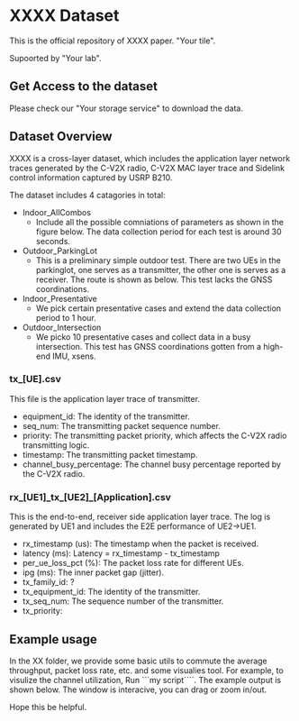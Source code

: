 # XXXX Dataset

This is the official repository of XXXX paper. "Your tile".

Supoorted by "Your lab".

## Get Access to the dataset
Please check our "Your storage service" to download the data.

## Dataset Overview
XXXX is a cross-layer dataset, which includes the application layer network traces generated by the C-V2X radio, C-V2X MAC layer trace and Sidelink control information captured by USRP B210. 

The dataset includes 4 catagories in total:
- Indoor_AllCombos
  - Include all the possible comniations of parameters as shown in the figure below. The data collection period for each test is around 30 seconds.
- Outdoor_ParkingLot
  - This is a preliminary simple outdoor test. There are two UEs in the parkinglot, one serves as a transmitter, the other one is serves as a receiver. The route is shown as below. This test lacks the GNSS coordinations.
- Indoor_Presentative
  - We pick certain presentative cases and extend the data collection period to 1 hour.
- Outdoor_Intersection
  - We picko 10 presentative cases and collect data in a busy intersection. This test has GNSS coordinations gotten from a high-end IMU, xsens.

### tx_[UE].csv
This file is the application layer trace of transmitter.
- equipment_id: The identity of the transmitter.
- seq_num: The transmitting packet sequence number.
- priority: The transmitting packet priority, which affects the C-V2X radio transmitting logic.
- timestamp: The transmitting packet timestamp.
- channel_busy_percentage: The channel busy percentage reported by the C-V2X radio.

### rx_[UE1]\_tx\_[UE2]\_[Application].csv
This is the end-to-end, receiver side application layer trace. The log is generated by UE1 and includes the E2E performance of UE2->UE1.
- rx_timestamp (us): The timestamp when the packet is received.
- latency (ms): Latency = rx_timestamp - tx_timestamp
- per_ue_loss_pct (%): The packet loss rate for different UEs.
- ipg (ms): The inner packet gap (jitter).
- tx_family_id: ?
- tx_equipment_id: The identity of the transmitter.
- tx_seq_num: The sequence number of the transmitter.
- tx_priority:

## Example usage
In the XX folder, we provide some basic utils to commute the average throughput, packet loss rate, etc. and some visualies tool.
For example, to visulize the channel utilization,
Run ```my script````. The example output is shown below.
The window is interacive, you can drag or zoom in/out. 

Hope this be helpful.
